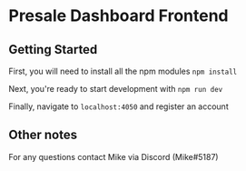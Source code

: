 # Presale Dashboard Frontend
## Getting Started
First, you will need to install all the npm modules
`npm install`

Next, you're ready to start development with
`npm run dev`

Finally, navigate to `localhost:4050` and register an account

## Other notes
For any questions contact Mike via Discord (Mike#5187)
